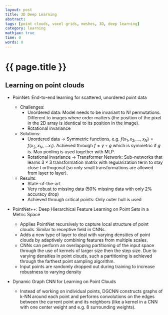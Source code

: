 ```yaml
---
layout: post
title: 3D Deep Learning
abstract: 
tags: [point clouds, voxel grids, meshes, 3D, deep learning]
category: learning
mathjax: true
time: 0
words: 0
---
```


# {{ page.title }}

## Learning on point clouds

* PoinNet: End-to-end learning for scattered, unordered point data
  * Challenges:
    * Unordered data: Model needs to be invariant to N! permutations. Different to images where order matters (the position of the pixel in the 2D array is identical to its position in the image).
    * Rotational invariance
  * Solutions:
    * Unordered data -> Symmetric functions, e.g. $f(x_1, x_2,...,x_N)=f(x_2,x_N,...x_1)$. Achieved through $f=\gamma\circ g$ which is symmetric if $g$ is. Max pooling is used together with MLP.
    * Rotational invariance -> Transformer Network: Sub-networks that learns $3\times3$ transformation matrix with regularization term to stay close t orthogonal (so only small transformations are allowed from layer to layer).
  * Results:
    * State-of-the-art
    * Very robust to missing data (50% missing data with only 2% accuracy drop)
    * Achieved through critical points: Only outer hull is used
* PointNet++: Deep Hierarchical Feature Learning on Point Sets in a Metric Space
  * Applies PointNet recursively to capture local structure of point clouds. Similar to receptive field in CNNs.
  * Adds a new type of layer to deal with varying densities of point clouds by adaptively combining features from multiple scales.
  * CNNs can perform an overlapping partitioning of the input space through the use of kernels of larger size then the step size. Due to varying densities in point clouds, such a partitioning is achieved through the farthest point sampling algorithm.
  * Input points are randomly dropped out during training to increase robustness to varying density

* Dynamic Graph CNN for Learning on Point Clouds
  * Instead of working on individual points, DGCNN constructs graphs of k-NN around each point and performs convolutions on the edges between the current point and its neighbors (like a kernel in a CNN with one center weight and e.g. 8 surrounding weights).
